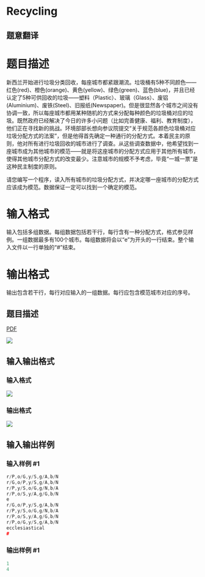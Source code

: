 # Recycling

## 题意翻译

# 题目描述

新西兰开始进行垃圾分类回收，每座城市都紧跟潮流。垃圾桶有5种不同颜色——红色(red)、橙色(orange)、黄色(yellow)、绿色(green)、蓝色(blue)，并且已经认定了5种可供回收的垃圾——塑料（Plastic）、玻璃（Glass）、废铝(Aluminium)、废铁(Steel)、旧报纸(Newspaper)。但是很显然各个城市之间没有协调一致，所以每座城市都用某种随机的方式来分配每种颜色的垃圾桶对应的垃圾。既然政府已经解决了今日的许多小问题（比如完善健康、福利、教育制度），他们正在寻找新的挑战。环境部部长想向参议院提交“关于规范各颜色垃圾桶对应垃圾分配方式的法案”，但是他得首先确定一种通行的分配方式。本着民主的原则，他对所有进行垃圾回收的城市进行了调查。从这些调查数据中，他希望找到一座城市成为其他城市的模范——就是将这座城市的分配方式应用于其他所有城市，使得其他城市分配方式的改变最少。注意城市的规模不予考虑，毕竟“一城一票”是这种民主制度的原则。

请您编写一个程序，读入所有城市的垃圾分配方式，并决定哪一座城市的分配方式应该成为模范。数据保证一定可以找到一个确定的模范。

# 输入格式

输入包括多组数据。每组数据包括若干行，每行含有一种分配方式，格式参见样例。一组数据最多有100个城市。每组数据将会以“e”为开头的一行结束。整个输入文件以一行单独的“#”结束。

# 输出格式

输出包含若干行，每行对应输入的一组数据。每行应包含模范城市对应的序号。

## 题目描述

[problemUrl]: https://uva.onlinejudge.org/index.php?option=com_onlinejudge&Itemid=8&category=3&page=show_problem&problem=90

[PDF](https://uva.onlinejudge.org/external/1/p154.pdf)

![](https://cdn.luogu.com.cn/upload/vjudge_pic/UVA154/10aab95e8c27db3e0f30989458bb3a148758c488.png)

## 输入输出格式

### 输入格式

![](https://cdn.luogu.com.cn/upload/vjudge_pic/UVA154/e6a991c3b76a9c1e3039d4734c1994b2292831e8.png)

### 输出格式

![](https://cdn.luogu.com.cn/upload/vjudge_pic/UVA154/5941302286e082caf8bec2a5513718ad30b657ca.png)

## 输入输出样例

### 输入样例 #1

```cpp
r/P,o/G,y/S,g/A,b/N
r/G,o/P,y/S,g/A,b/N
r/P,y/S,o/G,g/N,b/A
r/P,o/S,y/A,g/G,b/N
e
r/G,o/P,y/S,g/A,b/N
r/P,y/S,o/G,g/N,b/A
r/P,o/S,y/A,g/G,b/N
r/P,o/G,y/S,g/A,b/N
ecclesiastical
#
```


### 输出样例 #1

```cpp
1
4
```



